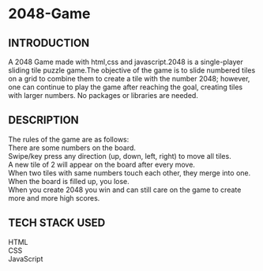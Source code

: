 # 2048-Game

## INTRODUCTION
A 2048 Game made with html,css and javascript.2048 is a single-player sliding tile puzzle game.The objective of the game is to slide numbered tiles on a grid to combine them to create a tile with the number 2048; however, one can continue to play the game after reaching the goal, creating tiles with larger numbers.
No packages or libraries are needed.

## DESCRIPTION
The rules of the game are as follows:<br/>
There are some numbers on the board.<br/>
Swipe/key press any direction (up, down, left, right) to move all tiles.<br/>
A new tile of 2 will appear on the board after every move.<br/>
When two tiles with same numbers touch each other, they merge into one.<br/>
When the board is filled up, you lose.<br/>
When you create 2048 you win and can still care on the game to create more and more high scores.

## TECH STACK USED
HTML <br/>
CSS <br/>
JavaScript <br/>
